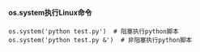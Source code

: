#### os.system执行Linux命令

```
os.system('python test.py')  # 阻塞执行python脚本
os.system('python test.py &')  # 非阻塞执行python脚本
```

